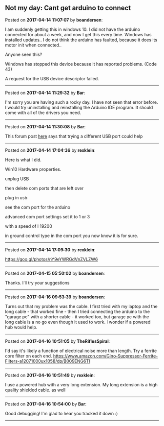 ## Not my day: Cant get arduino to connect
Posted on **2017-04-14 11:07:07** by **boandersen**:

I am suddenly getting this in windows 10. I did not have the arduino connected for about a week, and now I get this every time. Windows has installed updates.. I do not think the arduino has faulted, because it does its motor init when connected..

Anyone seen this?



Windows has stopped this device because it has reported problems. (Code 43)



A request for the USB device descriptor failed.

---

Posted on **2017-04-14 11:29:32** by **Bar**:

I'm sorry you are having such a rocky day. I have not seen that error before. I would try uninstalling and reinstalling the Arduino IDE program. It should come with all of the drivers you need.

---

Posted on **2017-04-14 11:30:08** by **Bar**:

This forum post [here](http://forum.arduino.cc/index.php?topic=207505.0) says that trying a different USB port could help

---

Posted on **2017-04-14 17:04:36** by **rexklein**:

Here is what I did. 

Win10 Hardware properties. 

unplug USB

then delete com ports that are left over

plug in usb

see the com port for the arduino

advanced com port settings set it to 1 or 3 

with a speed of I 19200

in ground control type in the com port you now know it is for sure.

---

Posted on **2017-04-14 17:09:30** by **rexklein**:

https://goo.gl/photos/nY9eYWRGdVnZVLZW6

---

Posted on **2017-04-15 05:50:02** by **boandersen**:

Thanks. I'll try your suggestions

---

Posted on **2017-04-16 09:53:39** by **boandersen**:

Turns out that my problem was the cable. I first tried with my laptop and the long cable - that worked fine - then I tried connecting the arduino to the "garage pc" with a shorter cable - it worked too, but garage pc with the long cable is a no go even though it used to work. I wonder if a powered hub would help.

---

Posted on **2017-04-16 10:51:05** by **TheRiflesSpiral**:

I'd say it's likely a function of electrical noise more than length. Try a ferrite core filter on each end. https://www.amazon.com/Gino-Suppressor-Ferrite-Filters-a12071000ux1058/dp/B009ENG6TI

---

Posted on **2017-04-16 10:51:49** by **rexklein**:

I use a powered hub with a very long extension. My long extension is a high quality shielded cable. as well

---

Posted on **2017-04-16 10:54:00** by **Bar**:

Good debugging! I'm glad to hear you tracked it down :)

---

